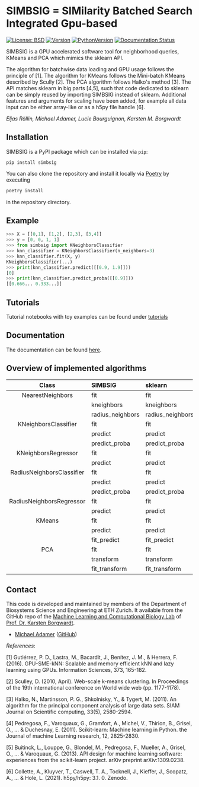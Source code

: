 # SIMBSIG = SIMilarity Batched Search Integrated Gpu-based


[![License: BSD](https://img.shields.io/github/license/BorgwardtLab/simbsig)](https://opensource.org/licenses/BSD-3-Clause)
[![Version](https://img.shields.io/pypi/v/recombat)](https://pypi.org/project/simbsig/)
[![PythonVersion](https://img.shields.io/pypi/pyversions/simbsig)]()
[![Documentation Status](https://readthedocs.org/projects/simbsig/badge/?version=latest)](https://simbsig.readthedocs.io/en/latest/?badge=latest)

SIMBSIG is a GPU accelerated software tool for neighborhood queries, KMeans and PCA which mimics the sklearn API.

The algorithm for batchwise data loading and GPU usage follows the principle of [1]. The algorithm for KMeans follows the Mini-batch KMeans described by Scully [2]. The PCA algorithm follows Halko's method [3].
The API matches sklearn in big parts [4,5], such that code dedicated to sklearn can be simply reused by importing SIMBSIG instead of sklearn. Additional features and arguments for scaling have been added, for example all data input can be either array-like or as a h5py file handle [6].

*Eljas Röllin, Michael Adamer, Lucie Bourguignon, Karsten M. Borgwardt*


## Installation

SIMBSIG is a PyPI package which can be installed via `pip`:

```
pip install simbsig
```

You can also clone the repository and install it locally via [Poetry](https://python-poetry.org/) by executing
```bash
poetry install
```
in the repository directory.

## Example

<!-- Python block-->
```python
>>> X = [[0,1], [1,2], [2,3], [3,4]]
>>> y = [0, 0, 1, 1]
>>> from simbsig import KNeighborsClassifier
>>> knn_classifier = KNeighborsClassifier(n_neighbors=3)
>>> knn_classifier.fit(X, y)
KNeighborsClassifier(...)
>>> print(knn_classifier.predict([[0.9, 1.9]]))
[0]
>>> print(knn_classifier.predict_proba([[0.9]]))
[[0.666... 0.333...]]
```

## Tutorials
Tutorial notebooks with toy examples can be found under [tutorials](https://github.com/BorgwardtLab/simbsig/tree/main/tutorials)

## Documentation

The documentation can be found [here](https://simbsig.readthedocs.io/en/latest/index.html).

## Overview of implemented algorithms

| Class | SIMBSIG | sklearn |
| :---: | :--- | :--- |
| NearestNeighbors | fit | fit |
|  | kneighbors | kneighbors |
|  | radius_neighbors | radius_neighbors |
| KNeighborsClassifier | fit | fit |
|  | predict | predict |
|  | predict_proba | predict_proba |
| KNeighborsRegressor | fit | fit |
|  | predict | predict |
| RadiusNeighborsClassifier | fit | fit |
|  | predict | predict |
|  | predict_proba | predict_proba |
| RadiusNeighborsRegressor | fit | fit |
|  | predict | predict |
| KMeans |  fit | fit|
| | predict | predict |
| | fit_predict | fit_predict |
| PCA | fit | fit |
|  | transform | transform |
|  | fit_transform | fit_transform

## Contact

This code is developed and maintained by members of the Department of Biosystems Science and Engineering at ETH Zurich. It available from the GitHub repo of the [Machine Learning and Computational Biology Lab](https://www.bsse.ethz.ch/mlcb) of [Prof. Dr. Karsten Borgwardt](https://www.bsse.ethz.ch/mlcb/karsten.html).

- [Michael Adamer](https://mikeadamer.github.io/) ([GitHub](https://github.com/MikeAdamer))

*References*:

  [1] Gutiérrez, P. D., Lastra, M., Bacardit, J., Benítez, J. M., & Herrera, F. (2016). GPU-SME-kNN: Scalable and memory efficient kNN and lazy learning using GPUs. Information Sciences, 373, 165-182.

  [2] Sculley, D. (2010, April). Web-scale k-means clustering. In Proceedings of the 19th international conference on World wide web (pp. 1177-1178).

  [3] Halko, N., Martinsson, P. G., Shkolnisky, Y., & Tygert, M. (2011). An algorithm for the principal component analysis of large data sets. SIAM Journal on Scientific computing, 33(5), 2580-2594.

  [4] Pedregosa, F., Varoquaux, G., Gramfort, A., Michel, V., Thirion, B., Grisel, O., ... & Duchesnay, E. (2011). Scikit-learn: Machine learning in Python. the Journal of machine Learning research, 12, 2825-2830.

  [5] Buitinck, L., Louppe, G., Blondel, M., Pedregosa, F., Mueller, A., Grisel, O., ... & Varoquaux, G. (2013). API design for machine learning software: experiences from the scikit-learn project. arXiv preprint arXiv:1309.0238.

  [6] Collette, A., Kluyver, T., Caswell, T. A., Tocknell, J., Kieffer, J., Scopatz, A., ... & Hole, L. (2021). h5py/h5py: 3.1. 0. Zenodo.
